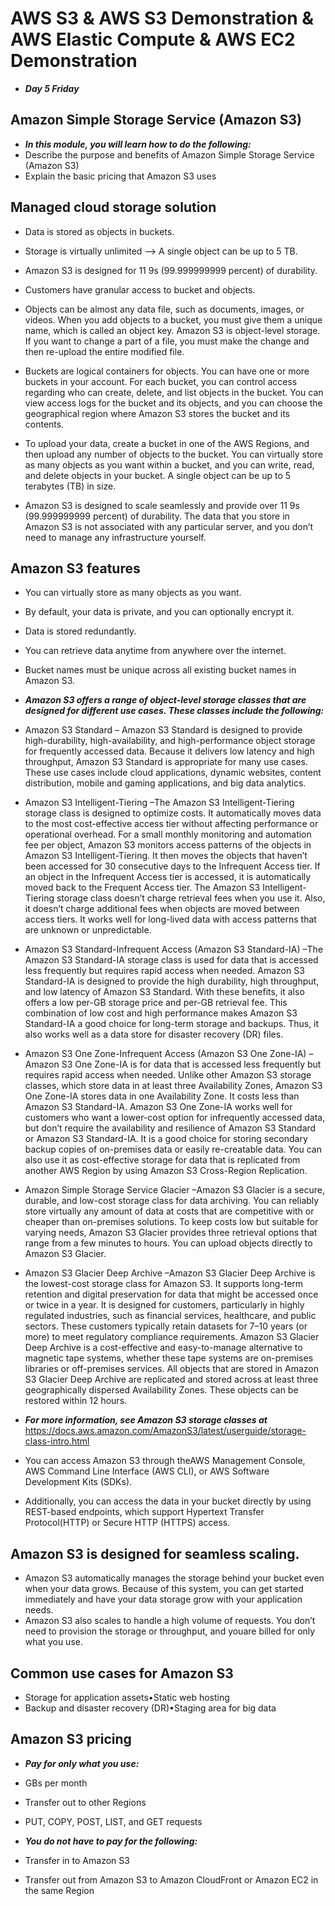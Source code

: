 # AWS S3 & AWS S3 Demonstration & AWS Elastic Compute & AWS EC2 Demonstration
- ***Day 5 Friday***

## Amazon Simple Storage Service (Amazon S3)
- ***In this module, you will learn how to do the following:***
- Describe the purpose and benefits of Amazon Simple Storage Service (Amazon S3)
- Explain the basic pricing that Amazon S3 uses

## Managed cloud storage solution
- Data is stored as objects in buckets.
- Storage is virtually unlimited –> A single object can be up to 5 TB.
- Amazon S3 is designed for 11 9s (99.999999999 percent) of durability.
- Customers have granular access to bucket and objects.

- Objects can be almost any data file, such as documents, images, or videos. When you add objects to a bucket, you must give them a unique name, which is called an object key. Amazon S3 is object-level storage. If you want to change a part of a file, you must make the change and then re-upload the entire modified file.
- Buckets are logical containers for objects. You can have one or more buckets in your account. For each bucket, you can control access regarding who can create, delete, and list objects in the bucket. You can view access logs for the bucket and its objects, and you can choose the geographical region where Amazon S3 stores the bucket and its contents.
- To upload your data, create a bucket in one of the AWS Regions, and then upload any number of objects to the bucket. You can virtually store as many objects as you want within a bucket, and you can write, read, and delete objects in your bucket. A single object can be up to 5 terabytes (TB) in size.
- Amazon S3 is designed to scale seamlessly and provide over 11 9s (99.999999999 percent) of durability. The data that you store in Amazon S3 is not associated with any particular server, and you don’t need to manage any infrastructure yourself.

## Amazon S3 features
- You can virtually store as many objects as you want.
- By default, your data is private, and you can optionally encrypt it.
- Data is stored redundantly.
- You can retrieve data anytime from anywhere over the internet.
- Bucket names must be unique across all existing bucket names in Amazon S3.

- ***Amazon S3 offers a range of object-level storage classes that are designed for different use cases. These classes include the following:***
- Amazon S3 Standard – Amazon S3 Standard is designed to provide high-durability, high-availability, and high-performance object storage for frequently accessed data. Because it delivers low latency and high throughput, Amazon S3 Standard is appropriate for many use cases. These use cases include cloud applications, dynamic websites, content distribution, mobile and gaming applications, and big data analytics.
- Amazon S3 Intelligent-Tiering –The Amazon S3 Intelligent-Tiering storage class is designed to optimize costs. It automatically moves data to the most cost-effective access tier without affecting performance or operational overhead. For a small monthly monitoring and automation fee per object, Amazon S3 monitors access patterns of the objects in Amazon S3 Intelligent-Tiering. It then moves the objects that haven’t been accessed for 30 consecutive days to the Infrequent Access tier. If an object in the Infrequent Access tier is accessed, it is automatically moved back to the Frequent Access tier. The Amazon S3 Intelligent-Tiering storage class doesn’t charge retrieval fees when you use it. Also, it doesn’t charge additional fees when objects are moved between access tiers. It works well for long-lived data with access patterns that are unknown or unpredictable.
- Amazon S3 Standard-Infrequent Access (Amazon S3 Standard-IA) –The Amazon S3 Standard-IA storage class is used for data that is accessed less frequently but requires rapid access when needed. Amazon S3 Standard-IA is designed to provide the high durability, high throughput, and low latency of Amazon S3 Standard. With these benefits, it also offers a low per-GB storage price and per-GB retrieval fee. This combination of low cost and high performance makes Amazon S3 Standard-IA a good choice for long-term storage and backups. Thus, it also works well as a data store for disaster recovery (DR) files.
- Amazon S3 One Zone-Infrequent Access (Amazon S3 One Zone-IA) –Amazon S3 One Zone-IA is for data that is accessed less frequently but requires rapid access when needed. Unlike other Amazon S3 storage classes, which store data in at least three Availability Zones, Amazon S3 One Zone-IA stores data in one Availability Zone. It costs less than Amazon S3 Standard-IA. Amazon S3 One Zone-IA works well for customers who want a lower-cost option for infrequently accessed data, but don’t require the availability and resilience of Amazon S3 Standard or Amazon S3 Standard-IA. It is a good choice for storing secondary backup copies of on-premises data or easily re-creatable data. You can also use it as cost-effective storage for data that is replicated from another AWS Region by using Amazon S3 Cross-Region Replication.
- Amazon Simple Storage Service Glacier –Amazon S3 Glacier is a secure, durable, and low-cost storage class for data archiving. You can reliably store virtually any amount of data at costs that are competitive with or cheaper than on-premises solutions. To keep costs low but suitable for varying needs, Amazon S3 Glacier provides three retrieval options that range from a few minutes to hours. You can upload objects directly to Amazon S3 Glacier.
- Amazon S3 Glacier Deep Archive –Amazon S3 Glacier Deep Archive is the lowest-cost storage class for Amazon S3. It supports long-term retention and digital preservation for data that might be accessed once or twice in a year. It is designed for customers, particularly in highly regulated industries, such as financial services, healthcare, and public sectors. These customers typically retain datasets for 7–10 years (or more) to meet regulatory compliance requirements. Amazon S3 Glacier Deep Archive is a cost-effective and easy-to-manage alternative to magnetic tape systems, whether these tape systems are on-premises libraries or off-premises services. All objects that are stored in Amazon S3 Glacier Deep Archive are replicated and stored across at least three geographically dispersed Availability Zones. These objects can be restored within 12 hours.
- ***For more information, see Amazon S3 storage classes at*** https://docs.aws.amazon.com/AmazonS3/latest/userguide/storage-class-intro.html

- You can access Amazon S3 through theAWS Management Console, AWS Command Line Interface (AWS CLI), or AWS Software Development Kits (SDKs). 
- Additionally, you can access the data in your bucket directly by using REST-based endpoints, which support Hypertext Transfer Protocol(HTTP) or Secure HTTP (HTTPS) access.

## Amazon S3 is designed for seamless scaling.
- Amazon S3 automatically manages the storage behind your bucket even when your data grows. Because of this system, you can get started immediately and have your data storage grow with your application needs. 
- Amazon S3 also scales to handle a high volume of requests. You don’t need to provision the storage or throughput, and youare billed for only what you use.

## Common use cases for Amazon S3
- Storage for application assets•Static web hosting
- Backup and disaster recovery (DR)•Staging area for big data

## Amazon S3 pricing 
- ***Pay for only what you use:***
- GBs per month
- Transfer out to other Regions
- PUT, COPY, POST, LIST, and GET requests

- ***You do not have to pay for the following:***
- Transfer in to Amazon S3
- Transfer out from Amazon S3 to Amazon CloudFront or Amazon EC2 in the same Region
